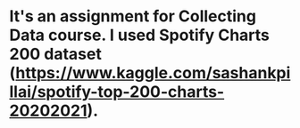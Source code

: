 # It's an assignment for Collecting Data course. I used Spotify Charts 200 dataset (https://www.kaggle.com/sashankpillai/spotify-top-200-charts-20202021).
